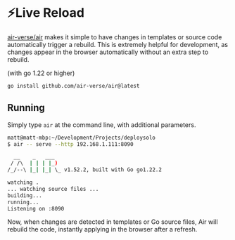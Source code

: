 # ⚡Live Reload
[air-verse/air](https://github.com/air-verse/air) makes it simple to have changes in templates or source code automatically trigger a rebuild. This is extremely helpful for development, as changes appear in the browser automatically without an extra step to rebuild.

(with go 1.22 or higher)
```sh
go install github.com/air-verse/air@latest
```

## Running
Simply type `air` at the command line, with additional parameters.

```sh
matt@matt-mbp:~/Development/Projects/deploysolo
$ air -- serve --http 192.168.1.111:8090

  __    _   ___
 / /\  | | | |_)
/_/--\ |_| |_| \_ v1.52.2, built with Go go1.22.2

watching .
... watching source files ...
building...
running...
Listening on :8090
```

Now, when changes are detected in templates or Go source files, Air will rebuild the code, instantly applying in the browser after a refresh.
